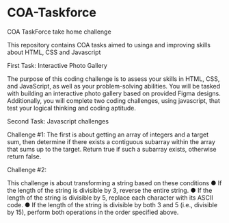 # COA-Taskforce
COA TaskForce take home challenge

This repository contains COA tasks  aimed to usinga and improving skills about HTML, CSS and Javascript

First Task: Interactive Photo Gallery

The purpose of this coding challenge is to assess your skills in HTML, CSS, and
JavaScript, as well as your problem-solving abilities. You will be tasked with
building an interactive photo gallery based on provided Figma designs.
Additionally, you will complete two coding challenges, using javascript, that test
your logical thinking and coding aptitude.

Second Task: Javascript challenges

Challenge #1:
The first is about getting an array of integers and a target sum, then determine if there exists a contiguous
subarray within the array that sums up to the target. Return true if such a subarray exists,
otherwise return false.

Challenge #2:

This challenge is about transforming a string based on these conditions
● If the length of the string is divisible by 3, reverse the entire string.
● If the length of the string is divisible by 5, replace each character with its ASCII code.
● If the length of the string is divisible by both 3 and 5 (i.e., divisible by 15), perform
both operations in the order specified above.
